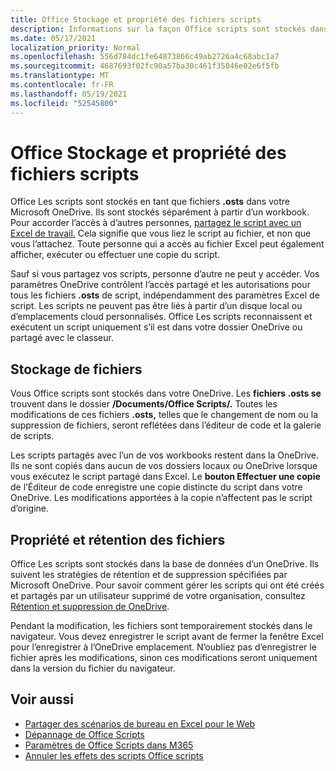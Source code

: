 ```yaml
---
title: Office Stockage et propriété des fichiers scripts
description: Informations sur la façon Office scripts sont stockés dans Microsoft OneDrive et transférés entre les propriétaires.
ms.date: 05/17/2021
localization_priority: Normal
ms.openlocfilehash: 556d784dc1fe64873866c49ab2726a4c68abc1a7
ms.sourcegitcommit: 4687693f02fc90a57ba30c461f35046e02e6f5fb
ms.translationtype: MT
ms.contentlocale: fr-FR
ms.lasthandoff: 05/19/2021
ms.locfileid: "52545800"
---
```

# <a name="office-scripts-file-storage-and-ownership"></a>Office Stockage et propriété des fichiers scripts

Office Les scripts sont stockés en tant que fichiers **.osts** dans votre Microsoft OneDrive. Ils sont stockés séparément à partir d’un workbook. Pour accorder l’accès à d’autres personnes, [partagez le script avec un Excel de travail.](excel.md#sharing-scripts) Cela signifie que vous liez le script au fichier, et non que vous l’attachez. Toute personne qui a accès au fichier Excel peut également afficher, exécuter ou effectuer une copie du script.

Sauf si vous partagez vos scripts, personne d’autre ne peut y accéder. Vos paramètres OneDrive contrôlent l’accès partagé et les autorisations pour tous les fichiers **.osts** de script, indépendamment des paramètres Excel de script. Les scripts ne peuvent pas être liés à partir d’un disque local ou d’emplacements cloud personnalisés. Office Les scripts reconnaissent et exécutent un script uniquement s’il est dans votre dossier OneDrive ou partagé avec le classeur.

## <a name="file-storage"></a>Stockage de fichiers

Vous Office scripts sont stockés dans votre OneDrive. Les **fichiers .osts se** trouvent dans le dossier **/Documents/Office Scripts/.** Toutes les modifications de ces fichiers **.osts,** telles que le changement de nom ou la suppression de fichiers, seront reflétées dans l’éditeur de code et la galerie de scripts.

Les scripts partagés avec l’un de vos workbooks restent dans la OneDrive. Ils ne sont copiés dans aucun de vos dossiers locaux ou OneDrive lorsque vous exécutez le script partagé dans Excel. Le **bouton Effectuer une copie** de l’Éditeur de code enregistre une copie distincte du script dans votre OneDrive. Les modifications apportées à la copie n’affectent pas le script d’origine.

## <a name="file-ownership-and-retention"></a>Propriété et rétention des fichiers

Office Les scripts sont stockés dans la base de données d’un OneDrive. Ils suivent les stratégies de rétention et de suppression spécifiées par Microsoft OneDrive. Pour savoir comment gérer les scripts qui ont été créés et partagés par un utilisateur supprimé de votre organisation, consultez [Rétention et suppression de OneDrive](/onedrive/retention-and-deletion).

Pendant la modification, les fichiers sont temporairement stockés dans le navigateur. Vous devez enregistrer le script avant de fermer la fenêtre Excel pour l’enregistrer à l’OneDrive emplacement. N’oubliez pas d’enregistrer le fichier après les modifications, sinon ces modifications seront uniquement dans la version du fichier du navigateur.

## <a name="see-also"></a>Voir aussi

- [Partager des scénarios de bureau en Excel pour le Web](https://support.microsoft.com/office/sharing-office-scripts-in-excel-for-the-web-226eddbc-3a44-4540-acfe-fccda3d1122b)
- [Dépannage de Office Scripts](../testing/troubleshooting.md)
- [Paramètres de Office Scripts dans M365](https://support.office.com/article/office-scripts-settings-in-m365-19d3c51a-6ca2-40ab-978d-60fa49554dcf)
- [Annuler les effets des scripts Office scripts](../testing/undo.md)
